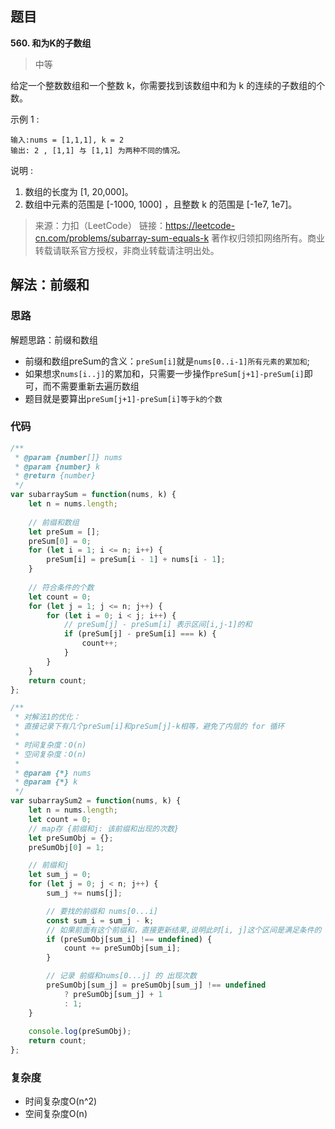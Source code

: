 ## 题目
**560. 和为K的子数组**
>中等

给定一个整数数组和一个整数 k，你需要找到该数组中和为 k 的连续的子数组的个数。

示例 1 :
```
输入:nums = [1,1,1], k = 2
输出: 2 , [1,1] 与 [1,1] 为两种不同的情况。
```
说明 :
1. 数组的长度为 [1, 20,000]。
2. 数组中元素的范围是 [-1000, 1000] ，且整数 k 的范围是 [-1e7, 1e7]。

>来源：力扣（LeetCode）
链接：https://leetcode-cn.com/problems/subarray-sum-equals-k
著作权归领扣网络所有。商业转载请联系官方授权，非商业转载请注明出处。

## 解法：前缀和
### 思路
解题思路：前缀和数组
* 前缀和数组preSum的含义：`preSum[i]`就是`nums[0..i-1]所有元素的累加和`;
* 如果想求`nums[i..j]`的累加和，只需要一步操作`preSum[j+1]-preSum[i]`即可，而不需要重新去遍历数组
* 题目就是要算出`preSum[j+1]-preSum[i]等于k的个数`

### 代码
```js
/**
 * @param {number[]} nums
 * @param {number} k
 * @return {number}
 */
var subarraySum = function(nums, k) {
    let n = nums.length;
    
    // 前缀和数组
    let preSum = [];
    preSum[0] = 0;
    for (let i = 1; i <= n; i++) {
        preSum[i] = preSum[i - 1] + nums[i - 1];
    }
    
    // 符合条件的个数
    let count = 0;
    for (let j = 1; j <= n; j++) {
        for (let i = 0; i < j; i++) {
            // preSum[j] - preSum[i] 表示区间[i,j-1]的和
            if (preSum[j] - preSum[i] === k) {
                count++;
            }
        }
    }
    return count;
};
```
```js
/**
 * 对解法1的优化：
 * 直接记录下有几个preSum[i]和preSum[j]-k相等，避免了内层的 for 循环
 * 
 * 时间复杂度：O(n)
 * 空间复杂度：O(n)
 * 
 * @param {*} nums 
 * @param {*} k 
 */
var subarraySum2 = function(nums, k) {
    let n = nums.length;
    let count = 0;
    // map存 {前缀和j: 该前缀和出现的次数}
    let preSumObj = {};
    preSumObj[0] = 1;

    // 前缀和j
    let sum_j = 0;
    for (let j = 0; j < n; j++) {
        sum_j += nums[j];

        // 要找的前缀和 nums[0...i]
        const sum_i = sum_j - k;
        // 如果前面有这个前缀和，直接更新结果,说明此时[i, j]这个区间是满足条件的
        if (preSumObj[sum_i] !== undefined) {
            count += preSumObj[sum_i];
        }

        // 记录 前缀和nums[0...j] 的 出现次数
        preSumObj[sum_j] = preSumObj[sum_j] !== undefined 
            ? preSumObj[sum_j] + 1
            : 1;
    }
    
    console.log(preSumObj);
    return count;
};
```
### 复杂度
* 时间复杂度O(n^2)
* 空间复杂度O(n)